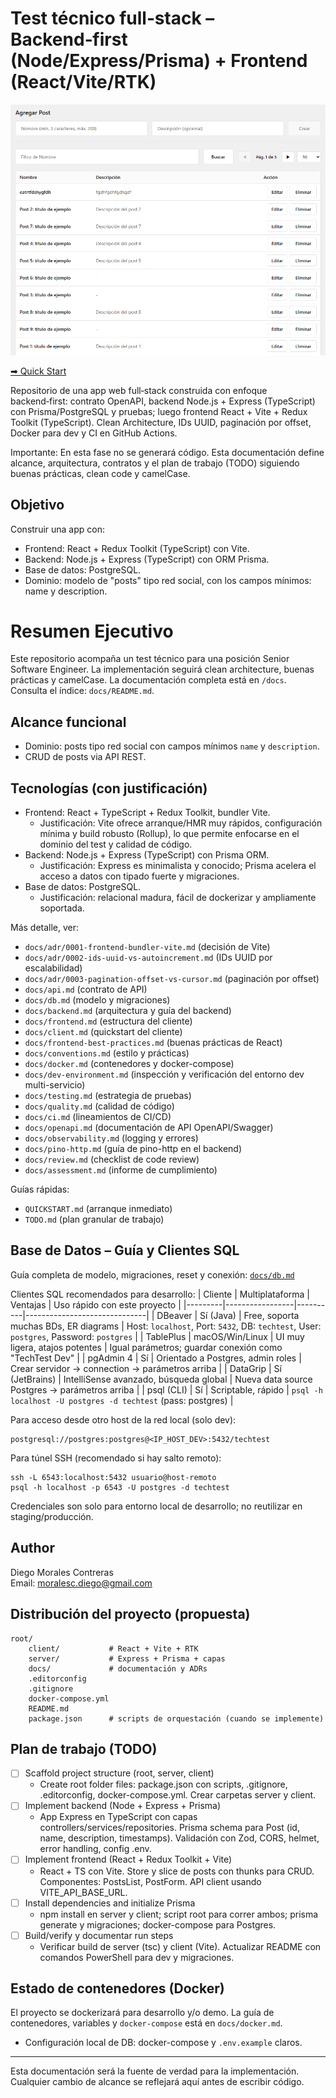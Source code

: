 # Test técnico full‑stack – Backend‑first (Node/Express/Prisma) + Frontend (React/Vite/RTK)

![Listado de Posts](./posts.png)

[➡ Quick Start](./QUICKSTART.md)

Repositorio de una app web full‑stack construida con enfoque backend‑first: contrato OpenAPI, backend Node.js + Express (TypeScript) con Prisma/PostgreSQL y pruebas; luego frontend React + Vite + Redux Toolkit (TypeScript). Clean Architecture, IDs UUID, paginación por offset, Docker para dev y CI en GitHub Actions.

Importante: En esta fase no se generará código. Esta documentación define alcance, arquitectura, contratos y el plan de trabajo (TODO) siguiendo buenas prácticas, clean code y camelCase.

## Objetivo

Construir una app con:
- Frontend: React + Redux Toolkit (TypeScript) con Vite.
- Backend: Node.js + Express (TypeScript) con ORM Prisma.
- Base de datos: PostgreSQL.
- Dominio: modelo de "posts" tipo red social, con los campos mínimos: name y description.
# Resumen Ejecutivo

Este repositorio acompaña un test técnico para una posición Senior Software Engineer. La implementación seguirá clean architecture, buenas prácticas y camelCase. La documentación completa está en `/docs`. Consulta el índice: `docs/README.md`.

## Alcance funcional
- Dominio: posts tipo red social con campos mínimos `name` y `description`.
- CRUD de posts via API REST.

## Tecnologías (con justificación)
- Frontend: React + TypeScript + Redux Toolkit, bundler Vite.
	- Justificación: Vite ofrece arranque/HMR muy rápidos, configuración mínima y build robusto (Rollup), lo que permite enfocarse en el dominio del test y calidad de código.
- Backend: Node.js + Express (TypeScript) con Prisma ORM.
	- Justificación: Express es minimalista y conocido; Prisma acelera el acceso a datos con tipado fuerte y migraciones.
- Base de datos: PostgreSQL.
	- Justificación: relacional madura, fácil de dockerizar y ampliamente soportada.

Más detalle, ver:
- `docs/adr/0001-frontend-bundler-vite.md` (decisión de Vite)
- `docs/adr/0002-ids-uuid-vs-autoincrement.md` (IDs UUID por escalabilidad)
- `docs/adr/0003-pagination-offset-vs-cursor.md` (paginación por offset)
- `docs/api.md` (contrato de API)
- `docs/db.md` (modelo y migraciones)
- `docs/backend.md` (arquitectura y guía del backend)
- `docs/frontend.md` (estructura del cliente)
 - `docs/client.md` (quickstart del cliente)
 - `docs/frontend-best-practices.md` (buenas prácticas de React)
- `docs/conventions.md` (estilo y prácticas)
- `docs/docker.md` (contenedores y docker-compose)
 - `docs/dev-environment.md` (inspección y verificación del entorno dev multi-servicio)
 - `docs/testing.md` (estrategia de pruebas)
 - `docs/quality.md` (calidad de código)
 - `docs/ci.md` (lineamientos de CI/CD)
 - `docs/openapi.md` (documentación de API OpenAPI/Swagger)
 - `docs/observability.md` (logging y errores)
 - `docs/pino-http.md` (guía de pino-http en el backend)
 - `docs/review.md` (checklist de code review)
 - `docs/assessment.md` (informe de cumplimiento)

Guías rápidas:
- `QUICKSTART.md` (arranque inmediato)
- `TODO.md` (plan granular de trabajo)

## Base de Datos – Guía y Clientes SQL

Guía completa de modelo, migraciones, reset y conexión: [`docs/db.md`](./docs/db.md)

Clientes SQL recomendados para desarrollo:
| Cliente | Multiplataforma | Ventajas | Uso rápido con este proyecto |
|---------|-----------------|----------|------------------------------|
| DBeaver | Sí (Java) | Free, soporta muchas BDs, ER diagrams | Host: `localhost`, Port: `5432`, DB: `techtest`, User: `postgres`, Password: `postgres` |
| TablePlus | macOS/Win/Linux | UI muy ligera, atajos potentes | Igual parámetros; guardar conexión como "TechTest Dev" |
| pgAdmin 4 | Sí | Orientado a Postgres, admin roles | Crear servidor → connection → parámetros arriba |
| DataGrip | Sí (JetBrains) | IntelliSense avanzado, búsqueda global | Nueva data source Postgres → parámetros arriba |
| psql (CLI) | Sí | Scriptable, rápido | `psql -h localhost -U postgres -d techtest` (pass: postgres) |

Para acceso desde otro host de la red local (solo dev):
```
postgresql://postgres:postgres@<IP_HOST_DEV>:5432/techtest
```
Para túnel SSH (recomendado si hay salto remoto):
```
ssh -L 6543:localhost:5432 usuario@host-remoto
psql -h localhost -p 6543 -U postgres -d techtest
```
Credenciales son solo para entorno local de desarrollo; no reutilizar en staging/producción.

## Author

Diego Morales Contreras  
Email: <moralesc.diego@gmail.com>

## Distribución del proyecto (propuesta)
```
root/
	client/           # React + Vite + RTK
	server/           # Express + Prisma + capas
	docs/             # documentación y ADRs
	.editorconfig
	.gitignore
	docker-compose.yml
	README.md
	package.json      # scripts de orquestación (cuando se implemente)
```

## Plan de trabajo (TODO)

- [ ] Scaffold project structure (root, server, client)
	- Create root folder files: package.json con scripts, .gitignore, .editorconfig, docker-compose.yml. Crear carpetas server y client.
- [ ] Implement backend (Node + Express + Prisma)
	- App Express en TypeScript con capas controllers/services/repositories. Prisma schema para Post (id, name, description, timestamps). Validación con Zod, CORS, helmet, error handling, config .env.
- [ ] Implement frontend (React + Redux Toolkit + Vite)
	- React + TS con Vite. Store y slice de posts con thunks para CRUD. Componentes: PostsList, PostForm. API client usando VITE_API_BASE_URL.
- [ ] Install dependencies and initialize Prisma
	- npm install en server y client; script root para correr ambos; prisma generate y migraciones; docker-compose para Postgres.
- [ ] Build/verify y documentar run steps
	- Verificar build de server (tsc) y client (Vite). Actualizar README con comandos PowerShell para dev y migraciones.

## Estado de contenedores (Docker)
El proyecto se dockerizará para desarrollo y/o demo. La guía de contenedores, variables y `docker-compose` está en `docs/docker.md`.
- Configuración local de DB: docker-compose y `.env.example` claros.

---

Esta documentación será la fuente de verdad para la implementación. Cualquier cambio de alcance se reflejará aquí antes de escribir código.
